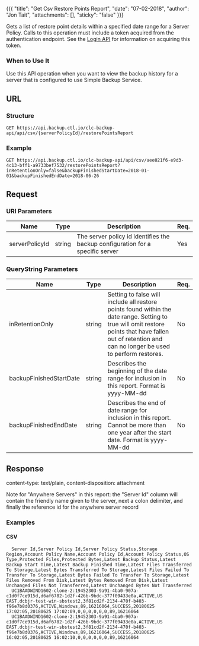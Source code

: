{{{
  "title": "Get Csv Restore Points Report",
  "date": "07-02-2018",
  "author": "Jon Tait",
  "attachments": [],
  "sticky": "false"
}}}

Gets a list of restore point details within a specified date range for a Server Policy. Calls to this operation must include a token acquired from the authentication endpoint. See the [Login API](../Authentication/login.md) for information on acquiring this token.

### When to Use It

Use this API operation when you want to view the backup history for a server that is configured to use Simple Backup Service.

## URL

### Structure

    GET https://api.backup.ctl.io/clc-backup-api/api/csv/{serverPolicyId}/restorePointsReport

### Example

    GET https://api.backup.ctl.io/clc-backup-api/api/csv/aee021f6-e9d3-4c13-bff1-a9733bef7532/restorePointsReport?inRetentionOnly=false&backupFinishedStartDate=2018-01-01&backupFinishedEndDate=2018-06-26

## Request

### URI Parameters

| Name | Type | Description | Req. |
| --- | --- | --- | --- |
| serverPolicyId | string | The server policy id identifies the backup configuration for a specific server | Yes |

### QueryString Parameters

| Name | Type | Description | Req. |
| --- | --- | --- | --- |
| inRetentionOnly | string | Setting to false will include all restore points found within the date range. Setting to true will omit restore points that have fallen out of retention and can no longer be used to perform restores. | No |
| backupFinishedStartDate | string | Describes the beginning of the date range for inclusion in this report. Format is yyyy-MM-dd | No |
| backupFinishedEndDate | string | Describes the end of date range for inclusion in this report. Cannot be more than one year after the start date. Format is yyyy-MM-dd | No |

## Response

content-type: text/plain, content-disposition: attachment

Note for "Anywhere Servers" in this report: the "Server Id" column will contain the friendly name given to the server, next a colon delimiter, and finally the reference id for the anywhere server record

### Examples

#### CSV

      Server Id,Server Policy Id,Server Policy Status,Storage Region,Account Policy Name,Account Policy Id,Account Policy Status,OS Type,Protected Files,Protected Bytes,Latest Backup Status,Latest Backup Start Time,Latest Backup Finished Time,Latest Files Transferred To Storage,Latest Bytes Transferred To Storage,Latest Files Failed To Transfer To Storage,Latest Bytes Failed To Transfer To Storage,Latest Files Removed From Disk,Latest Bytes Removed From Disk,Latest Unchanged Files Not Transferred,Latest Unchanged Bytes Not Transferred
      UC1BAADWIND1602-clone-2:19452303-9a91-4ba0-907a-c1d0f7ce915d,d6af6782-1d2f-426b-9bdc-377f09433e0a,ACTIVE,US EAST,dcbjr-test-win-sbstest2,3f81cd2f-2134-470f-b403-f96e7b8d0376,ACTIVE,Windows,89,16216064,SUCCESS,20180625 17:02:05,20180625 17:02:09,0,0,0,0,0,0,89,16216064
      UC1BAADWIND1602-clone-2:19452303-9a91-4ba0-907a-c1d0f7ce915d,d6af6782-1d2f-426b-9bdc-377f09433e0a,ACTIVE,US EAST,dcbjr-test-win-sbstest2,3f81cd2f-2134-470f-b403-f96e7b8d0376,ACTIVE,Windows,89,16216064,SUCCESS,20180625 16:02:05,20180625 16:02:10,0,0,0,0,0,0,89,16216064
